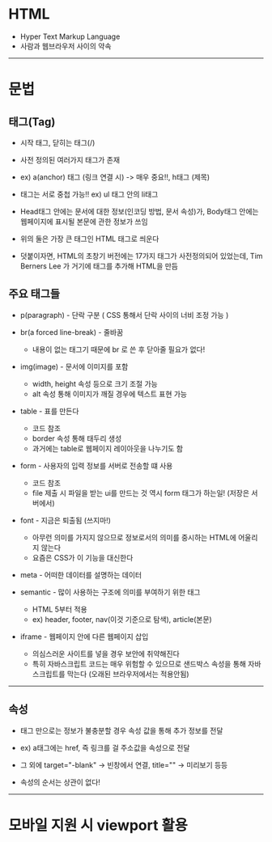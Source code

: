 # HTML
* Hyper Text Markup Language
* 사람과 웹브라우저 사이의 약속

***

# 문법

## 태그(Tag)
* 시작 태그, 닫히는 태그(/)
* 사전 정의된 여러가지 태그가 존재
* ex) a(anchor) 태그 (링크 연결 시) -> 매우 중요!!, h태그 (제목)

* 태그는 서로 중첩 가능!! ex) ul 태그 안의 li태그

* Head태그 안에는 문서에 대한 정보(인코딩 방법, 문서 속성)가, Body태그 안에는 웹페이지에 표시될 본문에 관한 정보가 쓰임
* 위의 둘은 가장 큰 태그인 HTML 태그로 씌운다

+ 덧붙이자면, HTML의 초창기 버전에는 17가지 태그가 사전정의되어 있었는데, Tim Berners Lee 가 거기에 <a> 태그를 추가해 HTML을 만듬

## 주요 태그들
* p(paragraph) - 단락 구분 ( CSS 통해서 단락 사이의 너비 조정 가능 )

* br(a forced line-break) - 줄바꿈
  + 내용이 없는 태그기 때문에 br 로 쓴 후 닫아줄 필요가 없다!

* img(image) - 문서에 이미지를 포함
  + width, height 속성 등으로 크기 조절 가능
  + alt 속성 통해 이미지가 깨질 경우에 텍스트 표현 가능

* table - 표를 만든다
  + 코드 참조
  + border 속성 통해 태두리 생성
  + 과거에는 table로 웹페이지 레이아웃을 나누기도 함

* form - 사용자의 입력 정보를 서버로 전송할 떄 사용
  + 코드 참조
  + file 제출 시 파일을 받는 ui를 만드는 것 역시 form 태그가 하는일! (저장은 서버에서)

* font - 지금은 퇴출됨 (쓰지마!)
  + 아무런 의미를 가지지 않으므로 정보로서의 의미를 중시하는 HTML에 어울리지 않는다
  + 요즘은 CSS가 이 기능을 대신한다

* meta - 어떠한 데이터를 설명하는 데이터

* semantic - 많이 사용하는 구조에 의미를 부여하기 위한 태그
  + HTML 5부터 적용
  + ex) header, footer, nav(이것 기준으로 탐색), article(본문)

* iframe - 웹페이지 안에 다른 웹페이지 삽입
  + 의심스러운 사이트를 넣을 경우 보안에 취약해진다
  + 특히 자바스크립트 코드는 매우 위험할 수 있으므로 샌드박스 속성을 통해 자바스크립트를 막는다 (오래된 브라우저에서는 적용안됨)


***



## 속성
* 태그 만으로는 정보가 불충분할 경우 속성 값을 통해 추가 정보를 전달
* ex) a태그에는 href, 즉 링크를 걸 주소값을 속성으로 전달
* 그 외에 target="-blank" -> 빈창에서 연결, title="" -> 미리보기 등등

* 속성의 순서는 상관이 없다!


***


# 모바일 지원 시 viewport 활용
